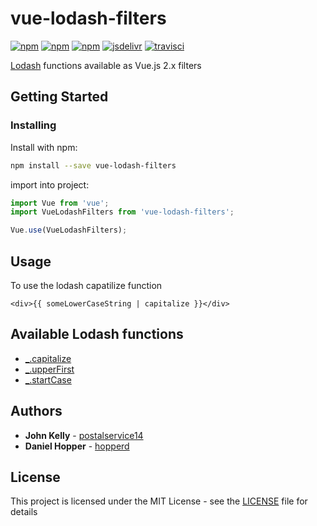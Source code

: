 # vue-lodash-filters

[![npm](https://img.shields.io/npm/dm/vue-lodash-filters.svg?style=flat-square)](https://www.npmjs.com/package/vue-lodash-filters)
[![npm](https://img.shields.io/github/package-json/v/carsaver/vue-lodash-filters.svg?style=flat-square)](https://github.com/carsaver/vue-lodash-filters/releases)
[![npm](https://img.shields.io/github/license/carsaver/vue-lodash-filters.svg?style=flat-square)](https://github.com/carsaver/vue-lodash-filters/blob/master/LICENSE)
[![jsdelivr](https://data.jsdelivr.com/v1/package/npm/vue-lodash-filters/badge)](https://www.jsdelivr.com/package/npm/vue-lodash-filters)
[![travisci](https://img.shields.io/travis/com/CarSaver/vue-lodash-filters.svg?style=flat-square)](https://travis-ci.com/CarSaver/vue-lodash-filters)

[Lodash](https://www.lodash.com) functions available as Vue.js 2.x filters

## Getting Started

### Installing

Install with npm:

```bash
npm install --save vue-lodash-filters
```

import into project:

```js
import Vue from 'vue';
import VueLodashFilters from 'vue-lodash-filters';

Vue.use(VueLodashFilters);
```

## Usage

To use the lodash capatilize function

```
<div>{{ someLowerCaseString | capitalize }}</div>
```

## Available Lodash functions

- [_.capitalize](https://lodash.com/docs/4.17.11#capitalize)
- [_.upperFirst](https://lodash.com/docs/4.17.11#upperFirst)
- [_.startCase](https://lodash.com/docs/4.17.11#startCase)

## Authors

- **John Kelly** - [postalservice14](https://github.com/postalservice14)
- **Daniel Hopper** - [hopperd](https://github.com/hopperd)

## License

This project is licensed under the MIT License - see the [LICENSE](LICENSE) file for details
